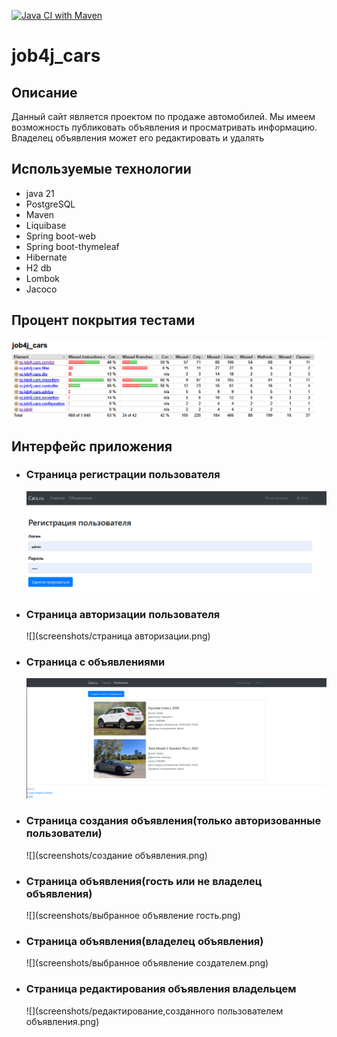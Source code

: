 [![Java CI with Maven](https://github.com/Kirprox/job4j_cars/actions/workflows/maven.yml/badge.svg)](https://github.com/Kirprox/job4j_cars/actions/workflows/maven.yml)
# job4j_cars
## Описание
Данный сайт является проектом по продаже автомобилей. Мы имеем возможность публиковать объявления и просматривать информацию. Владелец объявления может его редактировать и удалять
## Используемые технологии
- java 21
- PostgreSQL 
- Maven 
- Liquibase 
- Spring boot-web 
- Spring boot-thymeleaf 
- Hibernate 
- H2 db 
- Lombok 
- Jacoco 
## Процент покрытия тестами
![screenshots/tests.png](screenshots/tests.png)
## Интерфейс приложения
- ### Страница регистрации пользователя
  ![](screenshots/страницарегистрации.png)
- ### Страница авторизации пользователя
  ![](screenshots/страница авторизации.png)
- ### Страница с объявлениями
  ![](screenshots/объявления.png)
- ### Страница создания объявления(только авторизованные пользователи)
  ![](screenshots/создание объявления.png)
- ### Страница объявления(гость или не владелец объявления)
  ![](screenshots/выбранное объявление гость.png)
- ### Страница объявления(владелец объявления)
  ![](screenshots/выбранное объявление создателем.png)
- ### Страница редактирования объявления владельцем
  ![](screenshots/редактирование,созданного пользователем объявления.png)
  
  
  
  
  
  